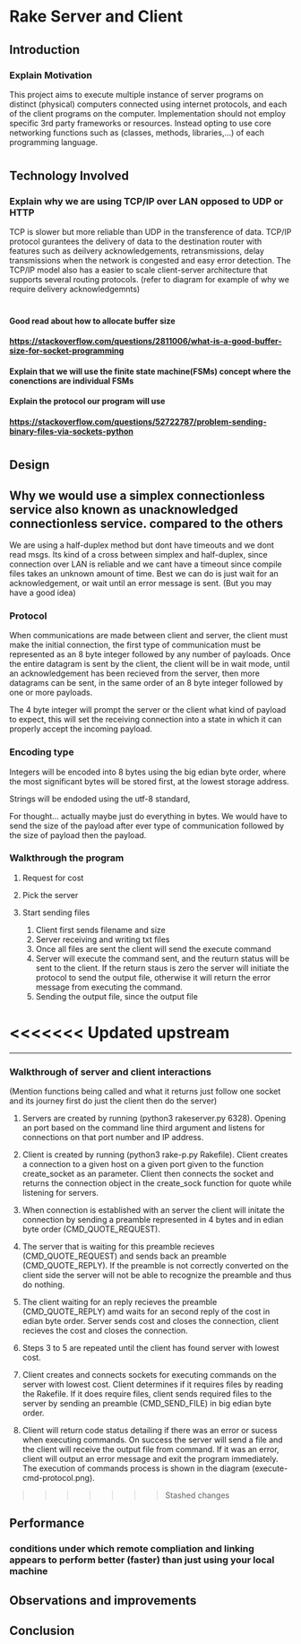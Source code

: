 # Rake Server and Client

## Introduction
### Explain Motivation
This project aims to execute multiple instance of server programs on distinct (physical) computers connected using internet protocols, and each of the client programs on the computer. Implementation should not employ specific 3rd party frameworks or resources. Instead opting to use core networking functions such as (classes, methods, libraries,...) of each programming language. 

#

## Technology Involved
### Explain why we are using TCP/IP over LAN opposed to UDP or HTTP
TCP is slower but more reliable than UDP in the transference of data. TCP/IP protocol gurantees the delivery of data to the destination router with features such as deilvery acknowledgements, retransmissions, delay transmissions when the network is congested and easy error detection. The TCP/IP model also has a easier to scale client-server architecture that supports several routing protocols. (refer to diagram for example of why we require delivery acknowledgemnts)
#

#### Good read about how to allocate buffer size
#### https://stackoverflow.com/questions/2811006/what-is-a-good-buffer-size-for-socket-programming

#### Explain that we will use the finite state machine(FSMs) concept where the conenctions are individual FSMs 

#### Explain the protocol our program will use
#### https://stackoverflow.com/questions/52722787/problem-sending-binary-files-via-sockets-python

#

## Design
## Why we would use a simplex connectionless service also known as unacknowledged connectionless service. compared to the others
We are using a half-duplex method but dont have timeouts and we dont read msgs. Its kind of a cross between simplex and half-duplex, since connection over LAN is reliable and we cant have a timeout since compile files takes an unknown amount of time. Best we can do is just wait for an acknowledgement, or wait until an error message is sent. (But you may have a good idea)

### Protocol

When communications are made between client and server, the client must make the initial connection, the first type of communication must be represented as an 8 byte integer followed by any number of payloads. Once the entire datagram is sent by the client, the client will be in wait mode, until an acknowledgement has been recieved from the server, then more datagrams can be sent, in the same order of an 8 byte integer followed by one or more payloads. 

The 4 byte integer will prompt the server or the client what kind of payload to expect, this will set the receiving connection into a state in which it can properly accept the incoming payload. 

### Encoding type

Integers will be encoded into 8 bytes using the big edian byte order, where the most significant bytes will be stored first, at the lowest storage address.

Strings will be endoded using the utf-8 standard, 

For thought...
actually maybe just do everything in bytes.
We would have to send the size of the payload after ever type of communication followed by the size of payload then the payload.


### Walkthrough the program

1. Request for cost

2. Pick the server

3. Start sending files
    1. Client first sends filename and size
    2. Server receiving and writing txt files
    3. Once all files are sent the client will send the execute command
    4. Server will execute the command sent, and the reuturn status will be sent to the client. If the return staus is zero the server will initiate the protocol to send the output file, otherwise it will return the error message from executing the command.
    5. Sending the output file, since the output file 

<<<<<<< Updated upstream
=======
---------------------

### Walkthrough of server and client interactions
(Mention functions being called and what it returns
just follow one socket and its journey
first do just the client
then do the server)

1. Servers are created by running (python3 rakeserver.py 6328). Opening an port based on the command line third argument and listens for connections on that port number and IP address.

2. Client is created by running (python3 rake-p.py Rakefile). Client creates a connection to a given host on a given port given to the function create_socket as an parameter. Client then connects the socket and returns the connection object in the create_sock function for quote while listening for servers. 

3. When connection is established with an server the client will initate the connection by sending a preamble represented in 4 bytes and in edian byte order (CMD_QUOTE_REQUEST). 

4. The server that is waiting for this preamble recieves (CMD_QUOTE_REQUEST) and sends back an preamble (CMD_QUOTE_REPLY). If the preamble is not correctly converted on the client side the server will not be able to recognize the preamble and thus do nothing. 

5. The client waiting for an reply recieves the preamble (CMD_QUOTE_REPLY) amd waits for an second reply of the cost in edian byte order. Server sends cost and closes the connection, client recieves the cost and closes the connection. 

6. Steps 3 to 5 are repeated until the client has found server with lowest cost. 

7. Client creates and connects sockets for executing commands on the server with lowest cost. Client determines if it requires files by reading the Rakefile. If it does require files, client sends required files to the server by sending an preamble (CMD_SEND_FILE) in big edian byte order. 

8. Client will return code status detailing if there was an error or sucess when executing commands. On success the server will send a file and the client will receive the output file from command. If it was an error, client will output an error message and exit the program immediately. The execution of commands process is shown in the diagram (execute-cmd-protocol.png). 

>>>>>>> Stashed changes
## Performance
### conditions under which remote compliation and linking appears to perform better (faster) than just using your local machine

## Observations and improvements

## Conclusion